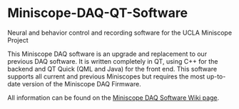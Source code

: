 # Miniscope-DAQ-QT-Software
Neural and behavior control and recording software for the UCLA Miniscope Project

This Miniscope DAQ software is an upgrade and replacement to our previous DAQ software. It is written completely in QT, using C++ for the backend and QT Quick (QML and Java) for the front end. This software supports all current and previous Miniscopes but requires the most up-to-date version of the Miniscope DAQ Firmware.

All information can be found on the [Miniscope DAQ Software Wiki page](https://github.com/Aharoni-Lab/Miniscope-DAQ-QT-Software/wiki).

